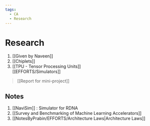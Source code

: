 ```yaml
---
tags:
  - CA
  - Research
---
```


# Research

1. [[Given by Naveen]]  
2. [[Chiplets]]
3. [[TPU - Tensor Processing Units]]  
[[EFFORTS/Simulators]]

> [[Report for mini-project]]

## Notes

1. [[NaviSim]] : Simulator for RDNA
2. [[Survey and Benchmarking of Machine Learning Accelerators]]
3. [[NotesByPrabin/EFFORTS/Architecture Laws|Architecture Laws]]
